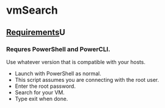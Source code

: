 <H1>vmSearch</H1>

<H2><U>Requirements</U>U</H2>
<H3>Requres PowerShell and PowerCLI.</H3>

Use whatever version that is compatible with your hosts.
  * Launch with PowerShell as normal.
  * This script assumes you are connecting with the root user.
  * Enter the root password.
  * Search for your VM.
  * Type exit when done.
